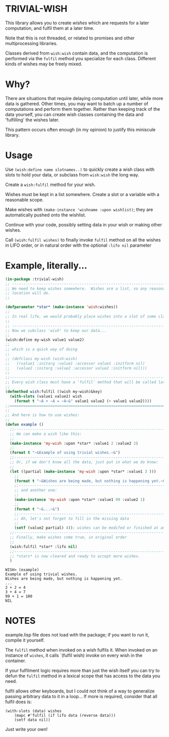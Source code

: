 # TRIVIAL-WISH

This library allows you to create _wishes_ which are requests for a later computation, and fulfil them at a later time.

Note that this is not threaded, or related to promises and other multiprocessing libraries.

Classes derived from `wish:wish` contain data, and the computation is performed via the `fulfil` method you specialize for each class.  Different kinds of wishes may be freely mixed.

# Why?

There are situations that require delaying computation until later, while more data is gathered.  Other times, you may want to batch up a number of computations and perform them together.  Rather than keeping track of the data yourself, you can create wish classes containing the data and 'fulfilling' the wishes later.

This pattern occurs often enough (in my opinion) to justify this miniscule library.

# Usage

Use `(wish:define name slotnames..)` to quickly create a wish class with slots to hold your data, or subclass from `wish:wish` the long way.

Create a `wish:fulfil` method for your wish.

Wishes must be kept in a list somewhere.  Create a slot or a variable with a reasonable scope.

Make wishes with `(make-instance 'wishname :upon wishlist)`; they are automatically pushed onto the wishlist.

Continue with your code, possibly setting data in your wish or making other wishes.

Call `(wish:fulfil wishes)` to finally invoke `fulfil` method on all the wishes in LIFO order, or in natural order with the optional `:lifo nil` parameter

# Example, literally...

```lisp
(in-package :trivial-wish)
;; -----------------------------------------------------------------------------
;; We need to keep wishes somewhere.  Wishes are a list, so any reasonable
;; location will do.
;;

(defparameter *star* (make-instance 'wish:wishes))
;;
;; In real life, we would probably place wishes into a slot of some class.
;;
;; -----------------------------------------------------------------------------
;; Now we subclass 'wish' to keep our data...
;;
(wish:define my-wish value1 value2)
;;
;; which is a quick way of doing
;;
;; (defclass my-wish (wish:wish)
;;   ((value1 :initarg :value1 :accessor value1 :initform nil)
;;   (value2 :initarg :value2 :accessor value2 :initform nil)))
;;
;;------------------------------------------------------------------------------
;; Every wish class must have a 'fulfil' method that will be called later.
;;
(defmethod wish:fulfil ((wish my-wish)&key)
  (with-slots (value1 value2) wish
    (format t "~A + ~A = ~A~&" value1 value2 (+ value1 value2))))
;;==============================================================================
;;
;; And here is how to use wishes:
;;
(defun example ()
  ;;----------------------------------------------------------------------------
  ;; We can make a wish like this:
  ;;
  (make-instance 'my-wish :upon *star* :value1 2 :value2 2)
  ;;
  (format t "~&Example of using trivial wishes.~&")
  ;;----------------------------------------------------------------------------
  ;; Or, if we don't know all the data, just put in what we do know:
  ;;
  (let ((partial (make-instance 'my-wish :upon *star* :value1 3 )))
    ;;
    (format t "~&Wishes are being made, but nothing is happening yet.~&")
    ;;--------------------------------------------------------------------------
    ;; and another one:
    ;;
    (make-instance 'my-wish :upon *star* :value1 99 :value2 1)
    ;;
    (format t "~&...~&")
    ;;--------------------------------------------------------------------------
    ;; Ah, let's not forget to fill in the missing data
    ;;
    (setf (value2 partial) 4)); wishes can be modifed or finished at any time...
  ;;----------------------------------------------------------------------------
  ;; Finally, make wishes come true, in original order
  ;;
  (wish:fulfil *star* :lifo nil)
  ;;----------------------------------------------------------------------------
  ;; *stars* is now cleared and ready to accept more wishes.
  )
```

```
WISH> (example)
Example of using trivial wishes.
Wishes are being made, but nothing is happening yet.
...
2 + 2 = 4
3 + 4 = 7
99 + 1 = 100
NIL
```
# NOTES
example.lisp file does not load with the package; if you want to run it, compile it yourself.

The `fulfil` method when invoked on a wish fulfils it.  When invoked on an instance of `wishes`, it calls `(fulfil wish) invoke on every wish in the container.

If your fulfilment logic requires more than just the wish itself you can try to defun the `fulfil` method in a lexical scope that has access to the data you need.  

fulfil allows other keyboards, but I could not think of a way to generalize passing arbitrary data to it in a loop...  If more is required, consider that all fulfil does is:
```
(with-slots (data) wishes
    (mapc #'fulfil (if lifo data (reverse data)))
    (setf data nil))
```
Just write your own!
